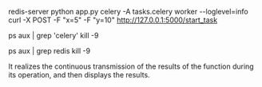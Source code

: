 redis-server
python app.py
celery -A tasks.celery worker --loglevel=info
curl -X POST -F "x=5" -F "y=10" http://127.0.0.1:5000/start_task

ps aux | grep 'celery'
kill -9 <PID>

ps aux | grep redis
kill -9 <PID>



It realizes the continuous transmission of the results of 
the function during its operation, and then displays the results.
